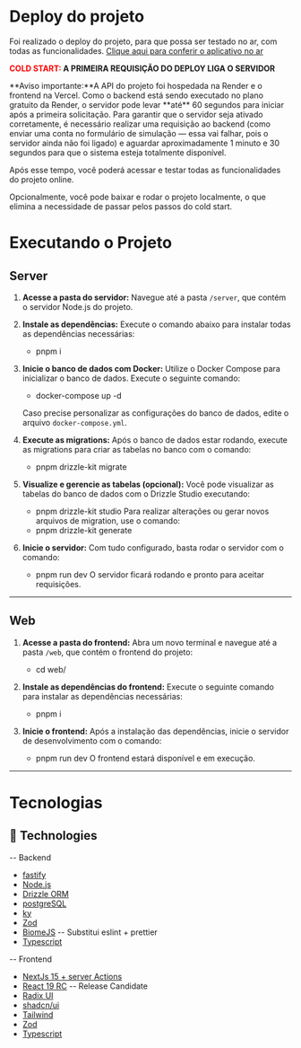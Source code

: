 # Deploy do projeto

Foi realizado o deploy do projeto, para que possa ser testado no ar, com todas as funcionalidades.
[Clique aqui para conferir o aplicativo no ar](https://lrfcodesteal.vercel.app/) 

<p><strong><span style="color: red;">COLD START:</span> A PRIMEIRA REQUISIÇÃO DO DEPLOY LIGA O SERVIDOR</strong></p>
**Aviso importante:**A API do projeto foi hospedada na Render e o frontend na Vercel. Como o backend está sendo executado no plano gratuito da Render, o servidor pode levar **até** 60 segundos para iniciar após a primeira solicitação. Para garantir que o servidor seja ativado corretamente, é necessário realizar uma requisição ao backend (como enviar uma conta no formulário de simulação — essa vai falhar, pois o servidor ainda não foi ligado) e aguardar aproximadamente 1 minuto e 30 segundos para que o sistema esteja totalmente disponível.

Após esse tempo, você poderá acessar e testar todas as funcionalidades do projeto online.

Opcionalmente, você pode baixar e rodar o projeto localmente, o que elimina a necessidade de passar pelos passos do cold start.


# Executando o Projeto

## Server

1. **Acesse a pasta do servidor:**
   Navegue até a pasta `/server`, que contém o servidor Node.js do projeto.

2. **Instale as dependências:**
   Execute o comando abaixo para instalar todas as dependências necessárias:
   - pnpm i

3. **Inicie o banco de dados com Docker:**
   Utilize o Docker Compose para inicializar o banco de dados. Execute o seguinte comando:
   - docker-compose up -d

   Caso precise personalizar as configurações do banco de dados, edite o arquivo `docker-compose.yml`.

4. **Execute as migrations:**
   Após o banco de dados estar rodando, execute as migrations para criar as tabelas no banco com o comando:
   - pnpm drizzle-kit migrate

5. **Visualize e gerencie as tabelas (opcional):**
   Você pode visualizar as tabelas do banco de dados com o Drizzle Studio executando:
   - pnpm drizzle-kit studio
   Para realizar alterações ou gerar novos arquivos de migration, use o comando:
   - pnpm drizzle-kit generate

6. **Inicie o servidor:**
   Com tudo configurado, basta rodar o servidor com o comando:
   - pnpm run dev
   O servidor ficará rodando e pronto para aceitar requisições.

---

## Web

1. **Acesse a pasta do frontend:**
   Abra um novo terminal e navegue até a pasta `/web`, que contém o frontend do projeto:
   - cd web/

2. **Instale as dependências do frontend:**
   Execute o seguinte comando para instalar as dependências necessárias:
   - pnpm i

3. **Inicie o frontend:**
   Após a instalação das dependências, inicie o servidor de desenvolvimento com o comando:
   - pnpm run dev
   O frontend estará disponível e em execução.

--- 

#  Tecnologias


## 🚀 Technologies

-- Backend
     
- [fastify](https://fastify.dev/)
- [Node.js](https://nodejs.org/pt)
- [Drizzle ORM](https://orm.drizzle.team/) 
- [postgreSQL](https://www.postgresql.org/)    
- [ky](https://github.com/sindresorhus/ky) 
- [Zod](https://github.com/colinhacks/zod)
- [BiomeJS](https://biomejs.dev/pt-br/) -- Substitui eslint + prettier
- [Typescript](https://www.typescriptlang.org/)
 

 -- Frontend
 
- [NextJs 15 + server Actions](https://nextjs.org/)
- [React 19 RC](https://react.dev/)  -- Release Candidate
- [Radix UI](https://www.radix-ui.com/)  
- [shadcn/ui](https://ui.shadcn.com/)
- [Tailwind](https://tailwindcss.com/) 
- [Zod](https://github.com/colinhacks/zod)
- [Typescript](https://www.typescriptlang.org/)
